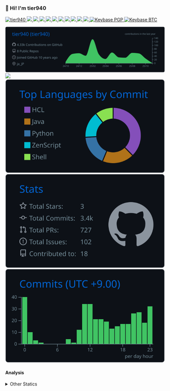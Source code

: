 ### 👋 Hi! I'm tier940

<p align="left"> 
  <a href="https://github.com/tier940/tier940/">
    <img src="https://komarev.com/ghpvc/?username=tier940" alt="tier940" />
  </a>
  <a href="http://twitter.com/tier940">
    <img height="20" src="https://img.shields.io/twitter/follow/tier940?label=Twitter&logo=twitter&style=flat" />
  </a>
  <a href="https://github.com/tier940">
    <img height="20" src="https://img.shields.io/github/followers/tier940?label=follow&logo=github&style=flat" />
  </a>
  <a href="https://www.reddit.com/user/tier940">
    <img height="20" src="https://img.shields.io/reddit/user-karma/combined/tier940?label=Reddit&logo=reddit&style=flat" />
  </a>
  <a href="https://stackoverflow.com/users/17317833/tier940">
    <img height="20" src="https://img.shields.io/stackexchange/stackoverflow/r/17317833?label=StackOverflow&logo=stack-overflow&style=flat" />
  </a>
  <a href="https://zenn.dev/tier940">
    <img height="20" src="https://zenn.badge.nikaera.com/s/tier940/likes" />
  </a>
  <a href="https://zenn.dev/tier940">
    <img height="20" src="https://zenn.badge.nikaera.com/s/tier940/followers" />
  </a>
  <a href="https://zenn.dev/tier940">
    <img height="20" src="https://zenn.badge.nikaera.com/s/tier940/articles" />
  </a>
  <a href="http://qiita.com/tier940">
    <img height="20" src="https://qiita-badge.apiapi.app/s/tier940/posts.svg" />
  </a>
  <a href="http://qiita.com/tier940">
    <img height="20" src="https://qiita-badge.apiapi.app/s/tier940/contributions.svg" />
  </a>
  <a href="https://github.com/tier940/tier940/">
    <img height="20" src="https://github.com/tier940/tier940/actions/workflows/main.yml/badge.svg" />
  </a>
  <a href="https://keybase.io/tier940">
    <img alt="Keybase PGP" src="https://img.shields.io/keybase/pgp/tier940">
  </a>
  <a href="https://keybase.io/tier940">
    <img alt="Keybase BTC" src="https://img.shields.io/keybase/btc/tier940">
  </a>
</p>

[![](https://raw.githubusercontent.com/tier940/tier940/main/profile-summary-card-output/github_dark/0-profile-details.svg)](https://github.com/vn7n24fzkq/github-profile-summary-cards)
[![](https://raw.githubusercontent.com/tier940/tier940/main/profile-summary-card-output/github_dark/1-repos-per-language.svg)](https://github.com/vn7n24fzkq/github-profile-summary-cards) [![](https://raw.githubusercontent.com/tier940/tier940/main/profile-summary-card-output/github_dark/2-most-commit-language.svg)](https://github.com/vn7n24fzkq/github-profile-summary-cards)
[![](https://raw.githubusercontent.com/tier940/tier940/main/profile-summary-card-output/github_dark/3-stats.svg)](https://github.com/vn7n24fzkq/github-profile-summary-cards) [![](https://raw.githubusercontent.com/tier940/tier940/main/profile-summary-card-output/github_dark/4-productive-time.svg)](https://github.com/vn7n24fzkq/github-profile-summary-cards)


#### Analysis
<!-- <img height="150" src="https://github.com/tier940/tier940/blob/master/images/stat.svg" alt="Alternative Text"/> -->

<details>
  <summary>Other Statics</summary>
  <!--START_SECTION:waka-->
![Code Time](http://img.shields.io/badge/Code%20Time-2%2C873%20hrs%2040%20mins-blue)

**🐱 My GitHub Data** 

> 📦 19.0 kB Used in GitHub's Storage 
 > 
> 💼 Opted to Hire
 > 
> 📜 10 Public Repositories 
 > 
> 🔑 1 Private Repositories 
 > 
**I'm an Early 🐤** 

```text
🌞 Morning                1170 commits        ████░░░░░░░░░░░░░░░░░░░░░   15.00 % 
🌆 Daytime                2929 commits        █████████░░░░░░░░░░░░░░░░   37.55 % 
🌃 Evening                2889 commits        █████████░░░░░░░░░░░░░░░░   37.03 % 
🌙 Night                  813 commits         ███░░░░░░░░░░░░░░░░░░░░░░   10.42 % 
```
📅 **I'm Most Productive on Saturday** 

```text
Monday                   820 commits         ███░░░░░░░░░░░░░░░░░░░░░░   10.51 % 
Tuesday                  1409 commits        █████░░░░░░░░░░░░░░░░░░░░   18.06 % 
Wednesday                853 commits         ███░░░░░░░░░░░░░░░░░░░░░░   10.93 % 
Thursday                 940 commits         ███░░░░░░░░░░░░░░░░░░░░░░   12.05 % 
Friday                   975 commits         ███░░░░░░░░░░░░░░░░░░░░░░   12.50 % 
Saturday                 1616 commits        █████░░░░░░░░░░░░░░░░░░░░   20.72 % 
Sunday                   1188 commits        ████░░░░░░░░░░░░░░░░░░░░░   15.23 % 
```


📊 **This Week I Spent My Time On** 

```text
🕑︎ Time Zone: Asia/Tokyo

💬 Programming Languages: 
Markdown                 1 hr 41 mins        ███████░░░░░░░░░░░░░░░░░░   27.36 % 
Other                    1 hr 1 min          ████░░░░░░░░░░░░░░░░░░░░░   16.44 % 
YAML                     54 mins             ████░░░░░░░░░░░░░░░░░░░░░   14.77 % 
Docker                   52 mins             ████░░░░░░░░░░░░░░░░░░░░░   14.03 % 
Java                     33 mins             ██░░░░░░░░░░░░░░░░░░░░░░░   08.92 % 

🔥 Editors: 
VS Code                  5 hrs 37 mins       ███████████████████████░░   90.82 % 
IntelliJ                 34 mins             ██░░░░░░░░░░░░░░░░░░░░░░░   09.18 % 

💻 Operating System: 
Linux                    3 hrs 21 mins       ██████████████░░░░░░░░░░░   54.21 % 
Windows                  2 hrs 49 mins       ███████████░░░░░░░░░░░░░░   45.79 % 
```

**I Mostly Code in Java** 

```text
Java                     11 repos            ███████████░░░░░░░░░░░░░░   44.00 % 
ZenScript                3 repos             ███░░░░░░░░░░░░░░░░░░░░░░   12.00 % 
HCL                      2 repos             ██░░░░░░░░░░░░░░░░░░░░░░░   08.00 % 
HTML                     1 repo              █░░░░░░░░░░░░░░░░░░░░░░░░   04.00 % 
Dockerfile               1 repo              █░░░░░░░░░░░░░░░░░░░░░░░░   04.00 % 
```



**Timeline**

![Lines of Code chart](https://raw.githubusercontent.com/tier940/tier940/main/assets/bar_graph.png)


 Last Updated on 18/11/2023 01:18:01 UTC
<!--END_SECTION:waka-->
</details>
